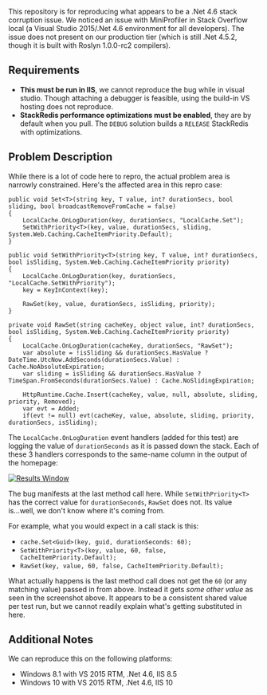 This repository is for reproducing what appears to be a .Net 4.6 stack corruption issue. We noticed an issue with MiniProfiler in Stack Overflow local (a Visual Studio 2015/.Net 4.6 environment for all developers). The issue does not present on our production tier (which is still .Net 4.5.2, though it is built with Roslyn 1.0.0-rc2 compilers).

Requirements
----
- **This must be run in IIS**, we cannot reproduce the bug while in visual studio. Though attaching a debugger is feasible, using the build-in VS hosting does not reproduce.  
- **StackRedis performance optimizations must be enabled**, they are by default when you pull. The `DEBUG` solution builds a `RELEASE` StackRedis with optimizations.

Problem Description
---
While there is a lot of code here to repro, the actual problem area is narrowly constrained. Here's the affected area in this repro case:

    public void Set<T>(string key, T value, int? durationSecs, bool sliding, bool broadcastRemoveFromCache = false)
    {
        LocalCache.OnLogDuration(key, durationSecs, "LocalCache.Set");
        SetWithPriority<T>(key, value, durationSecs, sliding, System.Web.Caching.CacheItemPriority.Default);
    }
    
    public void SetWithPriority<T>(string key, T value, int? durationSecs, bool isSliding, System.Web.Caching.CacheItemPriority priority)
    {
        LocalCache.OnLogDuration(key, durationSecs, "LocalCache.SetWithPriority");
        key = KeyInContext(key);

        RawSet(key, value, durationSecs, isSliding, priority);
    }
    
    private void RawSet(string cacheKey, object value, int? durationSecs, bool isSliding, System.Web.Caching.CacheItemPriority priority)
    {
        LocalCache.OnLogDuration(cacheKey, durationSecs, "RawSet");
        var absolute = !isSliding && durationSecs.HasValue ? DateTime.UtcNow.AddSeconds(durationSecs.Value) : Cache.NoAbsoluteExpiration;
        var sliding = isSliding && durationSecs.HasValue ? TimeSpan.FromSeconds(durationSecs.Value) : Cache.NoSlidingExpiration;

        HttpRuntime.Cache.Insert(cacheKey, value, null, absolute, sliding, priority, Removed);
        var evt = Added;
        if(evt != null) evt(cacheKey, value, absolute, sliding, priority, durationSecs, isSliding);

The `LocalCache.OnLogDuration` event handlers (added for this test) are logging the value of `durationSeconds` as it is passed down the stack. Each of these 3 handlers corresponds to the same-name column in the output of the homepage:

[![Results Window](http://i.stack.imgur.com/PMZ0G.png)](http://i.stack.imgur.com/PMZ0G.png)

The bug manifests at the last method call here. While `SetWithPriority<T>` has the correct value for `durationSeconds`, `RawSet` does not. Its value is...well, we don't know where it's coming from.

For example, what you would expect in a call stack is this:

 - `cache.Set<Guid>(key, guid, durationSeconds: 60);`
 - `SetWithPriority<T>(key, value, 60, false, CacheItemPriority.Default);`
 - `RawSet(key, value, 60, false, CacheItemPriority.Default);`

What actually happens is the last method call does not get the `60` (or any matching value) passed in from above. Instead it gets *some other value* as seen in the screenshot above. It appears to be a consistent shared value per test run, but we cannot readily explain what's getting substituted in here.

Additional Notes
---
We can reproduce this on the following platforms:
 - Windows 8.1 with VS 2015 RTM, .Net 4.6, IIS 8.5
 - Windows 10 with VS 2015 RTM, .Net 4.6, IIS 10